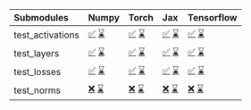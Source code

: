 | Submodules       | Numpy                                                                                                                                                                                                                                                             | Torch                                                                                                                                                                                                                                                             | Jax                                                                                                                                                                                                                                                               | Tensorflow                                                                                                                                                                                                                                                        |
|:-----------------|:------------------------------------------------------------------------------------------------------------------------------------------------------------------------------------------------------------------------------------------------------------------|:------------------------------------------------------------------------------------------------------------------------------------------------------------------------------------------------------------------------------------------------------------------|:------------------------------------------------------------------------------------------------------------------------------------------------------------------------------------------------------------------------------------------------------------------|:------------------------------------------------------------------------------------------------------------------------------------------------------------------------------------------------------------------------------------------------------------------|
| test_activations | <a href="https://github.com/unifyai/ivy/runs/8168976196?check_suite_focus=true" rel="noopener noreferrer" target="_blank">✅</a>   <a href="https://github.com/unifyai/ivy/runs/8169642246?check_suite_focus=true" rel="noopener noreferrer" target="_blank">⌛</a> | <a href="https://github.com/unifyai/ivy/runs/8168976292?check_suite_focus=true" rel="noopener noreferrer" target="_blank">✅</a>   <a href="https://github.com/unifyai/ivy/runs/8169642415?check_suite_focus=true" rel="noopener noreferrer" target="_blank">⌛</a> | <a href="https://github.com/unifyai/ivy/runs/8168976398?check_suite_focus=true" rel="noopener noreferrer" target="_blank">✅</a>   <a href="https://github.com/unifyai/ivy/runs/8169642494?check_suite_focus=true" rel="noopener noreferrer" target="_blank">⌛</a> | <a href="https://github.com/unifyai/ivy/runs/8168976503?check_suite_focus=true" rel="noopener noreferrer" target="_blank">✅</a>   <a href="https://github.com/unifyai/ivy/runs/8169642576?check_suite_focus=true" rel="noopener noreferrer" target="_blank">⌛</a> |
| test_layers      | <a href="https://github.com/unifyai/ivy/runs/8168976215?check_suite_focus=true" rel="noopener noreferrer" target="_blank">✅</a>   <a href="https://github.com/unifyai/ivy/runs/8169642306?check_suite_focus=true" rel="noopener noreferrer" target="_blank">⌛</a> | <a href="https://github.com/unifyai/ivy/runs/8168976325?check_suite_focus=true" rel="noopener noreferrer" target="_blank">✅</a>   <a href="https://github.com/unifyai/ivy/runs/8169642432?check_suite_focus=true" rel="noopener noreferrer" target="_blank">⌛</a> | <a href="https://github.com/unifyai/ivy/runs/8168976422?check_suite_focus=true" rel="noopener noreferrer" target="_blank">✅</a>   <a href="https://github.com/unifyai/ivy/runs/8169642521?check_suite_focus=true" rel="noopener noreferrer" target="_blank">⌛</a> | <a href="https://github.com/unifyai/ivy/runs/8168976519?check_suite_focus=true" rel="noopener noreferrer" target="_blank">✅</a>   <a href="https://github.com/unifyai/ivy/runs/8169642590?check_suite_focus=true" rel="noopener noreferrer" target="_blank">⌛</a> |
| test_losses      | <a href="https://github.com/unifyai/ivy/runs/8168976245?check_suite_focus=true" rel="noopener noreferrer" target="_blank">✅</a>   <a href="https://github.com/unifyai/ivy/runs/8169642376?check_suite_focus=true" rel="noopener noreferrer" target="_blank">⌛</a> | <a href="https://github.com/unifyai/ivy/runs/8168976353?check_suite_focus=true" rel="noopener noreferrer" target="_blank">✅</a>   <a href="https://github.com/unifyai/ivy/runs/8169642456?check_suite_focus=true" rel="noopener noreferrer" target="_blank">⌛</a> | <a href="https://github.com/unifyai/ivy/runs/8168976446?check_suite_focus=true" rel="noopener noreferrer" target="_blank">✅</a>   <a href="https://github.com/unifyai/ivy/runs/8169642545?check_suite_focus=true" rel="noopener noreferrer" target="_blank">⌛</a> | <a href="https://github.com/unifyai/ivy/runs/8168976539?check_suite_focus=true" rel="noopener noreferrer" target="_blank">✅</a>   <a href="https://github.com/unifyai/ivy/runs/8169642599?check_suite_focus=true" rel="noopener noreferrer" target="_blank">⌛</a> |
| test_norms       | <a href="https://github.com/unifyai/ivy/runs/8168976268?check_suite_focus=true" rel="noopener noreferrer" target="_blank">❌</a>   <a href="https://github.com/unifyai/ivy/runs/8169642401?check_suite_focus=true" rel="noopener noreferrer" target="_blank">⌛</a> | <a href="https://github.com/unifyai/ivy/runs/8168976380?check_suite_focus=true" rel="noopener noreferrer" target="_blank">❌</a>   <a href="https://github.com/unifyai/ivy/runs/8169642472?check_suite_focus=true" rel="noopener noreferrer" target="_blank">⌛</a> | <a href="https://github.com/unifyai/ivy/runs/8168976478?check_suite_focus=true" rel="noopener noreferrer" target="_blank">❌</a>   <a href="https://github.com/unifyai/ivy/runs/8169642561?check_suite_focus=true" rel="noopener noreferrer" target="_blank">⌛</a> | <a href="https://github.com/unifyai/ivy/runs/8168976561?check_suite_focus=true" rel="noopener noreferrer" target="_blank">❌</a>   <a href="https://github.com/unifyai/ivy/runs/8169642626?check_suite_focus=true" rel="noopener noreferrer" target="_blank">⌛</a> |